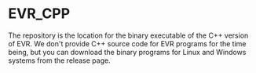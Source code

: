 # EVR_CPP
The repository is the location for the binary executable of the C++ version of EVR.
We don't provide C++ source code for EVR programs for the time being, but you can download the binary programs for Linux and Windows systems from the release page.
